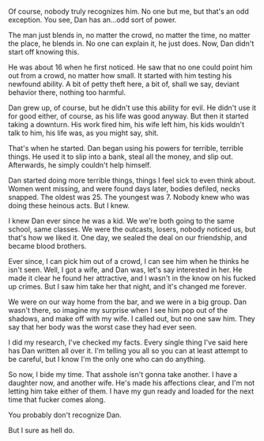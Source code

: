 Of course, nobody truly recognizes him. No one but me, but that's an odd exception. You see, Dan has an...odd sort of power. 

The man just blends in, no matter the crowd, no matter the time, no matter the place, he blends in. No one can explain it, he just does. Now, Dan didn't start off knowing this.

He was about 16 when he first noticed. He saw that no one could point him out from a crowd, no matter how small. It started with him testing his newfound ability. A bit of petty theft here, a bit of, shall we say, deviant behavior there, nothing too harmful.

Dan grew up, of course, but he didn't use this ability for evil. He didn't use it for good either, of course, as his life was good anyway. But then it started taking a downturn. His work fired him, his wife left him, his kids wouldn't talk to him, his life was, as you might say, shit.

That's when he started. Dan began using his powers for terrible, terrible things. He used it to slip into a bank, steal all the money, and slip out. Afterwards, he simply couldn't help himself. 

Dan started doing more terrible things, things I feel sick to even think about. Women went missing, and were found days later, bodies defiled, necks snapped. The oldest was 25. The youngest was 7. Nobody knew who was doing these heinous acts. But I knew.

I knew Dan ever since he was a kid.  We we're both going to the same school, same classes. We were the outcasts, losers, nobody noticed us, but that's how we liked it. One day, we sealed the deal on our friendship, and became blood brothers.

Ever since, I can pick him out of a crowd, I can see him when he thinks he isn't seen. Well, I got a wife, and Dan was, let's say interested in her. He made it clear he found her attractive, and I wasn't in the know on his fucked up crimes. But I saw him take her that night, and it's changed me forever.

We were on our way home from the bar, and we were in a big group. Dan wasn't there, so imagine my surprise when I see him pop out of the shadows, and make off with my wife. I called out, but no one saw him. They say that her body was the worst case they had ever seen. 

I did my research, I've checked my facts. Every single thing I've said here has Dan written all over it. I'm telling you all so you can at least attempt to be careful, but I know I'm the only one who can do anything.

So now, I bide my time. That asshole isn't gonna take another. I have a daughter now, and another wife. He's made his affections clear, and I'm not letting him take either of them. I have my gun ready and loaded for the next time that fucker comes along.

You probably don't recognize Dan.

But I sure as hell do.